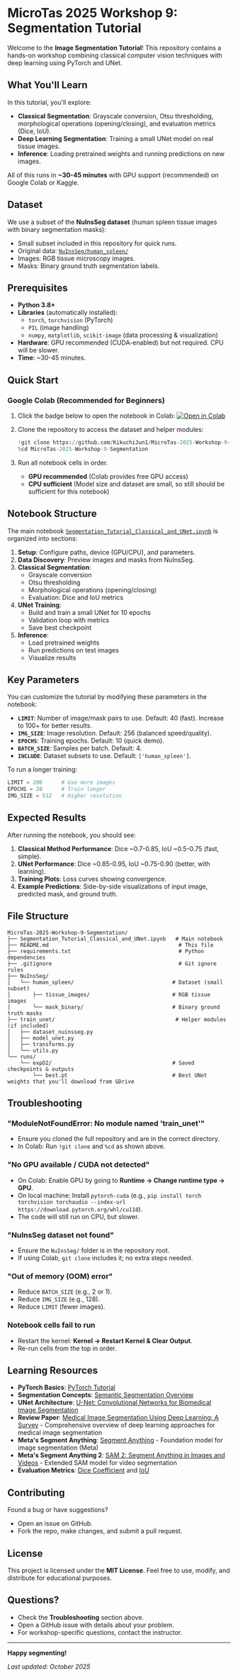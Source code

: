 # MicroTas 2025 Workshop 9: Segmentation Tutorial

Welcome to the **Image Segmentation Tutorial**! This repository contains a hands-on workshop combining classical computer vision techniques with deep learning using PyTorch and UNet.

## What You'll Learn

In this tutorial, you'll explore:
- **Classical Segmentation**: Grayscale conversion, Otsu thresholding, morphological operations (opening/closing), and evaluation metrics (Dice, IoU).
- **Deep Learning Segmentation**: Training a small UNet model on real tissue images.
- **Inference**: Loading pretrained weights and running predictions on new images.

All of this runs in **~30-45 minutes** with GPU support (recommended) on Google Colab or Kaggle.

## Dataset

We use a subset of the **NuInsSeg dataset** (human spleen tissue images with binary segmentation masks):
- Small subset included in this repository for quick runs.
- Original data: [`NuInsSeg/human_spleen/`](NuInsSeg/human_spleen/)
- Images: RGB tissue microscopy images.
- Masks: Binary ground truth segmentation labels.

## Prerequisites

- **Python 3.8+**
- **Libraries** (automatically installed):
  - `torch`, `torchvision` (PyTorch)
  - `PIL` (image handling)
  - `numpy`, `matplotlib`, `scikit-image` (data processing & visualization)
- **Hardware**: GPU recommended (CUDA-enabled) but not required. CPU will be slower.
- **Time**: ~30-45 minutes.

## Quick Start

### Google Colab (Recommended for Beginners)

1. Click the badge below to open the notebook in Colab:
   [![Open in Colab](https://colab.research.google.com/assets/colab-badge.svg)](https://colab.research.google.com/drive/13U6g9ZiqGMeHWACSNUhqWODf-7SNMztC?usp=sharing)

2. Clone the repository to access the dataset and helper modules:
   ```python
   !git clone https://github.com/KikuchiJun1/MicroTas-2025-Workshop-9-Segmentation.git
   %cd MicroTas-2025-Workshop-9-Segmentation
   ```

3. Run all notebook cells in order. 
   - **GPU recommended** (Colab provides free GPU access)
   - **CPU sufficient** (Model size and dataset are small, so still should be sufficient for this notebook)

## Notebook Structure

The main notebook [`Segmentation_Tutorial_Classical_and_UNet.ipynb`](Segmentation_Tutorial_Classical_and_UNet.ipynb) is organized into sections:

1. **Setup**: Configure paths, device (GPU/CPU), and parameters.
2. **Data Discovery**: Preview images and masks from NuInsSeg.
3. **Classical Segmentation**: 
   - Grayscale conversion
   - Otsu thresholding
   - Morphological operations (opening/closing)
   - Evaluation: Dice and IoU metrics
4. **UNet Training**:
   - Build and train a small UNet for 10 epochs
   - Validation loop with metrics
   - Save best checkpoint
5. **Inference**:
   - Load pretrained weights
   - Run predictions on test images
   - Visualize results

## Key Parameters

You can customize the tutorial by modifying these parameters in the notebook:

- **`LIMIT`**: Number of image/mask pairs to use. Default: 40 (fast). Increase to 100+ for better results.
- **`IMG_SIZE`**: Image resolution. Default: 256 (balanced speed/quality).
- **`EPOCHS`**: Training epochs. Default: 10 (quick demo).
- **`BATCH_SIZE`**: Samples per batch. Default: 4.
- **`INCLUDE`**: Dataset subsets to use. Default: `['human_spleen']`.

To run a longer training:
```python
LIMIT = 200      # Use more images
EPOCHS = 20      # Train longer
IMG_SIZE = 512   # Higher resolution
```

## Expected Results

After running the notebook, you should see:

1. **Classical Method Performance**: Dice ~0.7-0.85, IoU ~0.5-0.75 (fast, simple).
2. **UNet Performance**: Dice ~0.85-0.95, IoU ~0.75-0.90 (better, with learning).
3. **Training Plots**: Loss curves showing convergence.
4. **Example Predictions**: Side-by-side visualizations of input image, predicted mask, and ground truth.

## File Structure

```
MicroTas-2025-Workshop-9-Segmentation/
├── Segmentation_Tutorial_Classical_and_UNet.ipynb   # Main notebook
├── README.md                                         # This file
├── requirements.txt                                  # Python dependencies
├── .gitignore                                        # Git ignore rules
├── NuInsSeg/
│   └── human_spleen/                               # Dataset (small subset)
│       ├── tissue_images/                          # RGB tissue images
│       └── mask_binary/                            # Binary ground truth masks
├── train_unet/                                      # Helper modules (if included)
│   ├── dataset_nuinsseg.py
│   ├── model_unet.py
│   ├── transforms.py
│   └── utils.py
└── runs/
    └── expD2/                                      # Saved checkpoints & outputs
        └── best.pt                                 # Best UNet weights that you'll download from GDrive
```

## Troubleshooting

### **"ModuleNotFoundError: No module named 'train_unet'"**
   - Ensure you cloned the full repository and are in the correct directory.
   - In Colab: Run `!git clone` and `%cd` as shown above.

### **"No GPU available / CUDA not detected"**
   - On Colab: Enable GPU by going to **Runtime → Change runtime type → GPU**.
   - On local machine: Install `pytorch-cuda` (e.g., `pip install torch torchvision torchaudio --index-url https://download.pytorch.org/whl/cu118`).
   - The code will still run on CPU, but slower.

### **"NuInsSeg dataset not found"**
   - Ensure the `NuInsSeg/` folder is in the repository root.
   - If using Colab, `git clone` includes it; no extra steps needed.

### **"Out of memory (OOM) error"**
   - Reduce `BATCH_SIZE` (e.g., 2 or 1).
   - Reduce `IMG_SIZE` (e.g., 128).
   - Reduce `LIMIT` (fewer images).

### **Notebook cells fail to run**
   - Restart the kernel: **Kernel → Restart Kernel & Clear Output**.
   - Re-run cells from the top in order.

## Learning Resources

- **PyTorch Basics**: [PyTorch Tutorial](https://pytorch.org/tutorials/)
- **Segmentation Concepts**: [Semantic Segmentation Overview](https://en.wikipedia.org/wiki/Semantic_segmentation)
- **UNet Architecture**: [U-Net: Convolutional Networks for Biomedical Image Segmentation](https://arxiv.org/abs/1505.04597)
- **Review Paper**: [Medical Image Segmentation Using Deep Learning: A Survey](https://arxiv.org/pdf/2009.13120v1) - Comprehensive overview of deep learning approaches for medical image segmentation
- **Meta's Segment Anything**: [Segment Anything](https://arxiv.org/pdf/2304.02643) - Foundation model for image segmentation (Meta)
- **Meta's Segment Anything 2**: [SAM 2: Segment Anything in Images and Videos](https://arxiv.org/abs/2408.00714) - Extended SAM model for video segmentation
- **Evaluation Metrics**: [Dice Coefficient](https://en.wikipedia.org/wiki/S%C3%B8rensen%E2%80%93Dice_coefficient) and [IoU](https://en.wikipedia.org/wiki/Jaccard_index)


## Contributing

Found a bug or have suggestions?
- Open an issue on GitHub.
- Fork the repo, make changes, and submit a pull request.

## License

This project is licensed under the **MIT License**. Feel free to use, modify, and distribute for educational purposes.

## Questions?

- Check the **Troubleshooting** section above.
- Open a GitHub issue with details about your problem.
- For workshop-specific questions, contact the instructor.

---

**Happy segmenting!**

*Last updated: October 2025*
